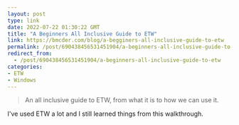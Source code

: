 ```yaml
---
layout: post
type: link
date: 2022-07-22 01:30:22 GMT
title: "A Beginners All Inclusive Guide to ETW"
link: https://bmcder.com/blog/a-begginers-all-inclusive-guide-to-etw
permalink: /post/690438456531451904/a-beginners-all-inclusive-guide-to-etw
redirect_from: 
  - /post/690438456531451904/a-beginners-all-inclusive-guide-to-etw
categories:
- ETW
- Windows
---
```

<blockquote>An all inclusive guide to ETW, from what it is to how we can use it.</blockquote>
<p>I've used ETW a lot and I still learned things from this walkthrough.</p>